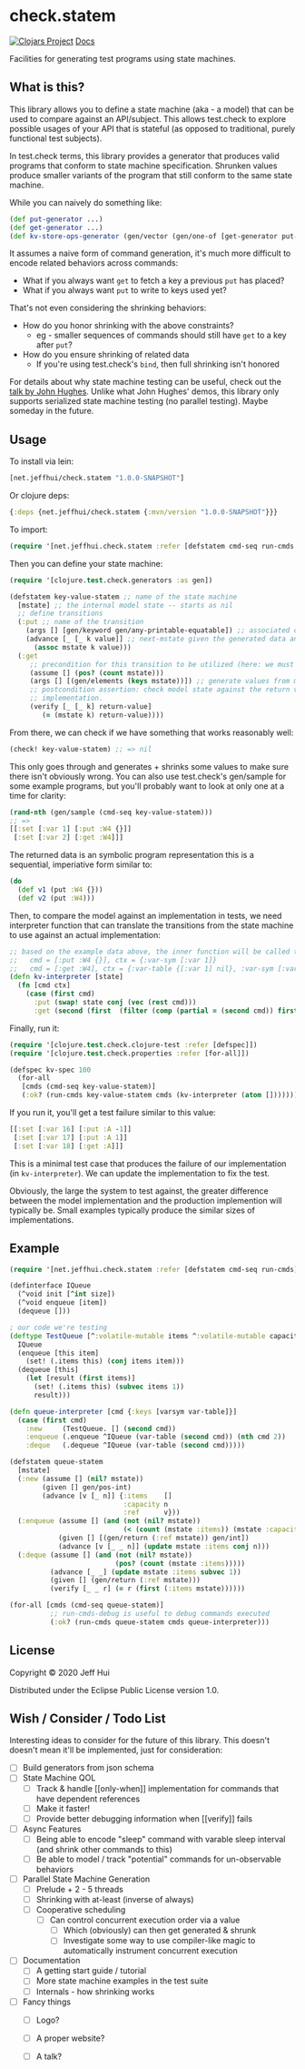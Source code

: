 # check.statem

[![Clojars Project](https://img.shields.io/clojars/v/net.jeffhui/check.statem.svg)](https://clojars.org/net.jeffhui/check.statem)
[Docs](https://jeffh.github.io/check.statem/)


Facilities for generating test programs using state machines.

## What is this?

This library allows you to define a state machine (aka - a model) that can be
used to compare against an API/subject. This allows test.check to explore
possible usages of your API that is stateful (as opposed to traditional, purely
functional test subjects).

In test.check terms, this library provides a generator that produces valid
programs that conform to state machine specification. Shrunken values produce
smaller variants of the program that still conform to the same state machine.

While you can naively do something like:

```clojure
(def put-generator ...)
(def get-generator ...)
(def kv-store-ops-generator (gen/vector (gen/one-of [get-generator put-generator])))
```

It assumes a naive form of command generation, it's much more difficult to
encode related behaviors across commands:

- What if you always want `get` to fetch a key a previous `put` has placed?
- What if you always want `put` to write to keys used yet?


That's not even considering the shrinking behaviors:

- How do you honor shrinking with the above constraints?
  - eg - smaller sequences of commands should still have `get` to a key after `put`?
- How do you ensure shrinking of related data
  - If you're using test.check's `bind`, then full shrinking isn't honored

For details about why state machine testing can be useful, check out the [talk
by John Hughes](https://www.youtube.com/watch?v=zi0rHwfiX1Q). Unlike what John
Hughes' demos, this library only supports serialized state machine testing (no
parallel testing). Maybe someday in the future.

## Usage

To install via lein:

```clojure
[net.jeffhui/check.statem "1.0.0-SNAPSHOT"]
```

Or clojure deps:

```clojure
{:deps {net.jeffhui/check.statem {:mvn/version "1.0.0-SNAPSHOT"}}}
```

To import:

```clojure
(require '[net.jeffhui.check.statem :refer [defstatem cmd-seq run-cmds check!]])
```

Then you can define your state machine:

```clojure
(require '[clojure.test.check.generators :as gen])

(defstatem key-value-statem ;; name of the state machine
  [mstate] ;; the internal model state -- starts as nil
  ;; define transitions
  (:put ;; name of the transition
    (args [] [gen/keyword gen/any-printable-equatable]) ;; associated data generators for this transition
    (advance [_ [_ k value]] ;; next-mstate given the generated data and the current mstate
      (assoc mstate k value)))
  (:get
     ;; precondition for this transition to be utilized (here: we must have stored something)
     (assume [] (pos? (count mstate)))
     (args [] [(gen/elements (keys mstate))]) ;; generate values from model state
     ;; postcondition assertion: check model state against the return value of the subject-under-test
     ;; implementation.
     (verify [_ [_ k] return-value]
        (= (mstate k) return-value))))
```

From there, we can check if we have something that works reasonably well:

```clojure
(check! key-value-statem) ;; => nil
```

This only goes through and generates + shrinks some values to make sure there isn't obviously wrong. You can also use test.check's gen/sample for some example programs, but you'll probably want to look at only one at a time for clarity:

```clojure
(rand-nth (gen/sample (cmd-seq key-value-statem)))
;; =>
[[:set [:var 1] [:put :W4 {}]]
 [:set [:var 2] [:get :W4]]]

```

The returned data is an symbolic program representation this is a sequential, imperiative form similar to:

```clojure
(do
  (def v1 (put :W4 {}))
  (def v2 (put :W4)))
```

Then, to compare the model against an implementation in tests, we need interpreter function that can translate the transitions from the state machine to use against an actual implementation:

```clojure
;; based on the example data above, the inner function will be called twice with cmd being:
;;   cmd = [:put :W4 {}], ctx = {:var-sym [:var 1]}
;;   cmd = [:get :W4], ctx = {:var-table {[:var 1] nil}, :var-sym [:var 2]}
(defn kv-interpreter [state]
  (fn [cmd ctx]
    (case (first cmd)
      :put (swap! state conj (vec (rest cmd)))
      :get (second (first  (filter (comp (partial = (second cmd)) first) @state))))))
```

Finally, run it:

```clojure
(require '[clojure.test.check.clojure-test :refer [defspec]])
(require '[clojure.test.check.properties :refer [for-all]])

(defspec kv-spec 100
  (for-all
   [cmds (cmd-seq key-value-statem)]
   (:ok? (run-cmds key-value-statem cmds (kv-interpreter (atom []))))))
```

If you run it, you'll get a test failure similar to this value:

```clojure
[[:set [:var 16] [:put :A -1]]
 [:set [:var 17] [:put :A 1]]
 [:set [:var 18] [:get :A]]]
```

This is a minimal test case that produces the failure of our implementation (in `kv-interpreter`). We can update the implementation to fix the test.

Obviously, the large the system to test against, the greater difference between the model implementation and the production implemention will typically be. Small examples typically produce the similar sizes of implementations.

## Example

```clojure
(require '[net.jeffhui.check.statem :refer [defstatem cmd-seq run-cmds]])

(definterface IQueue
  (^void init [^int size])
  (^void enqueue [item])
  (dequeue []))

; our code we're testing
(deftype TestQueue [^:volatile-mutable items ^:volatile-mutable capacity]
  IQueue
  (enqueue [this item]
    (set! (.items this) (conj items item)))
  (dequeue [this]
    (let [result (first items)]
      (set! (.items this) (subvec items 1))
      result)))

(defn queue-interpreter [cmd {:keys [varsym var-table]}]
  (case (first cmd)
    :new     (TestQueue. [] (second cmd))
    :enqueue (.enqueue ^IQueue (var-table (second cmd)) (nth cmd 2))
    :deque   (.dequeue ^IQueue (var-table (second cmd)))))

(defstatem queue-statem
  [mstate]
  (:new (assume [] (nil? mstate))
        (given [] gen/pos-int)
        (advance [v [_ n]] {:items    []
                            :capacity n
                            :ref      v}))
  (:enqueue (assume [] (and (not (nil? mstate))
                            (< (count (mstate :items)) (mstate :capacity))))
            (given [] [(gen/return (:ref mstate)) gen/int])
            (advance [v [_ _ n]] (update mstate :items conj n)))
  (:deque (assume [] (and (not (nil? mstate))
                          (pos? (count (mstate :items)))))
          (advance [_ _] (update mstate :items subvec 1))
          (given [] (gen/return (:ref mstate)))
          (verify [_ _ r] (= r (first (:items mstate))))))

(for-all [cmds (cmd-seq queue-statem)]
          ;; run-cmds-debug is useful to debug commands executed
          (:ok? (run-cmds queue-statem cmds queue-interpreter)))
```

## License

Copyright © 2020 Jeff Hui

Distributed under the Eclipse Public License version 1.0.


## Wish / Consider / Todo List

Interesting ideas to consider for the future of this library. This doesn't
doesn't mean it'll be implemented, just for consideration:

- [ ] Build generators from json schema
- [ ] State Machine QOL
  - [ ] Track & handle [[only-when]] implementation for commands that have dependent references
  - [ ] Make it faster!
  - [ ] Provide better debugging information when [[verify]] fails
- [ ] Async Features
  - [ ] Being able to encode "sleep" command with varable sleep interval (and shrink other commands to this)
  - [ ] Be able to model / track "potential" commands for un-observable behaviors
- [ ] Parallel State Machine Generation
   - [ ] Prelude + 2 - 5 threads
   - [ ] Shrinking with at-least (inverse of always)
   - [ ] Cooperative scheduling
     - [ ] Can control concurrent execution order via a value
       - [ ] Which (obviously) can then get generated & shrunk
       - [ ] Investigate some way to use compiler-like magic to automatically instrument concurrent execution
- [ ] Documentation
   - [ ] A getting start guide / tutorial
   - [ ] More state machine examples in the test suite
   - [ ] Internals - how shrinking works
- [ ] Fancy things
   - [ ] Logo?
   - [ ] A proper website?
   - [ ] A talk?
      
